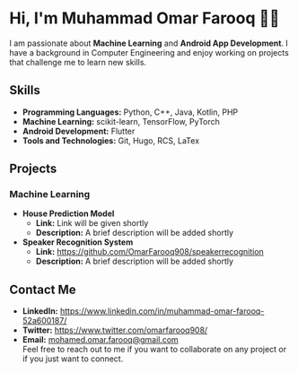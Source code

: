 # Hi, I'm Muhammad Omar Farooq 👋🏽
I am passionate about **Machine Learning** and **Android App Development**. I have a background in Computer Engineering and enjoy working on projects that challenge me to learn new skills.

## Skills
* **Programming Languages:** Python, C++, Java, Kotlin, PHP
* **Machine Learning:** scikit-learn, TensorFlow, PyTorch 
* **Android Development:** Flutter
* **Tools and Technologies:** Git, Hugo, RCS, LaTex

## Projects
### Machine Learning
* **House Prediction Model**
    * **Link:** Link will be given shortly
    * **Description:** A brief description will be added shortly
* **Speaker Recognition System**
    * **Link:** https://github.com/OmarFarooq908/speakerrecognition
    * **Description:** A brief description will be added shortly

## Contact Me
* **LinkedIn:** https://www.linkedin.com/in/muhammad-omar-farooq-52a600187/
* **Twitter:** https://www.twitter.com/omarfarooq908/
* **Email:** mohamed.omar.farooq@gmail.com  
Feel free to reach out to me if you want to collaborate on any project or if you just want to connect.
